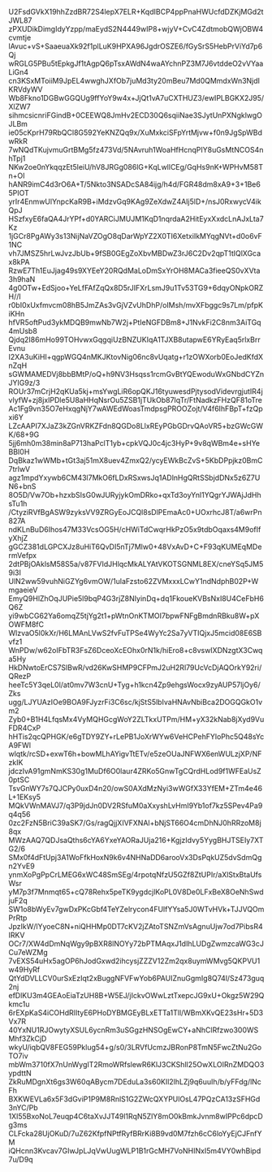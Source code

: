 U2FsdGVkX19hhZzdBR72S4lepX7ELR+KqdIBCP4ppPnaHWUcfdDZKjMGd2tJWL87
zPXUDikDimgIdyYzpp/maEydS2N4449wIP8+wjyV+CvC4ZdtmobQWjOBW4cvmtje
lAvuc+vS+SaaeuaXk92f1plLuK9HPXA96JgdrOSZE6/fGySrS5HebPrViYd7p6Qj
wRGLG5PBu5tEpkgJf1tAgpQ6pTsxAWdN4waAYchnPZ3M7J6vtddeO2vVYaaLiGn4
cn3KSxMToiiM9JpEL4wwghJXfOb7juMd3ty20mBeu7Md0QMmdxWn3NjdIKRVdyWV
Wb8Fkno1DGBwGGQUg9ffYoY9w4x+JjQt1vA7uCXTHUZ3/ewIPLBGKX2J95/XlZW7
sihmcsicnriFGindB+0CEEWQ8JmHv2ECD30Q6sqiiNae3SJytUnPXNgklwgOJLBm
ie05cKprH79RbQCl8G592YeKNZQq9x/XuMxkciSFpYrtMjvw+f0n9JgSpWBdwRkR
7wNQdTKujvmuGrtBMg5fz473Vd/5NAvruh1WoaHfHcnqPIY8uGsMtNCOS4nhTpj1
NKw2oe0nYkqqzEt5leiU/hV8JRGg086lG+KqLwllCEg/GqHs9nK+WPHvM58Tn+OI
hANR9imC4d3rO6A+T/5Nkto3NSADcSA84ijg/h4d/FGR48dm8xA9+3+1Be65PIOT
yrIr4EnmwUlYnpcKaR9B+iMdzvGq9KAg9ZeXdwZ4AIj5lD+/nsJ0RxwycV4ikQpJ
HSzfxyE6faQA4JrYPf+d0YARCiJMUJM1KqD1nqrdaA2HitEyxXxdcLnAJxLta7Kz
1jGCr8PgAWy3s13NijNaVZOgO8qDarWpYZ2X0TI6XetxiIkMYqgNVt+d0o6vF1NC
vh7JMSZ5hrLwJvzJbUb+9fSB0GEgZoXbvMBDwZ3rJ6C2Dv2qpT1tIQlXGcax8kPA
RzwE7Th1EuJjag49s9XYEeY20RQdMaLoDmSxYrOH8MACa3fieeQS0vXVta3h9haN
4g0OTw+EdSjoo+YeLfFAfZqQx8D5rJIFXrLsmJ9u1Tv53TG9+6dqyONpkORZH//I
r0bI0xUxfmvcm08hB5JmZAs3vGjVZvUhDhP/oIMsh/mvXFbggc9s7Lm/pfpKiKHn
hfVR5oftPud3ykMDQB9mwNb7W2j+PtIeNGFDBm8+J1NvkFi2C8nm3AiTGq4mUsb8
Qjdq2I86mHo99TOHvwxGqgqiUzBNZUKIqA1TJXB8utapwE6YRyEaq5rlxBrrEvnu
I2XA3uKiHI+qgpWGQ4nMKJKtovNig06nc8vUqatg+r1zOWXorb0EoJedKfdXnZqH
sGWMAMEDVj8bbBMtP/oQ+h9NV3Hsqss1rcmGvBtYQEwoduWxGNbdCYZnJYIG9z/3
ROUr37mCrjH2qKUa5kj+msYwgLiR6opQKJ16tyuwesdPjtysodVidevrgjutIR4j
vlyfW+zj8jxIPDle5U8aHHqNsrOu5ZSB1jTUkOb87IqTr/FtNadkzFHzQF81oTre
Ac1Fg9vn35O7eHxqgNjY7wAWEdWoasTmdpsgPROOZojt/V4f6IhFBpT+fzQpxi6Y
LZcAAPI7XJaZ3kZGnVRKZFdn8QGDo8LlxREyPGbGDrvQAoVR5+bzGWcGWK/68+9G
5jj6mh0m38min8aP713haPclT1yb+cpkVQJ0c4jc3HyP+9v8qWBm4e+sHYeBBI0H
DqBkaz1wWMb+tGt3aj51mX8uev4ZmxQ2/ycyEWkBcZvS+5KbDPpjkz0BmC7trlwV
agz1mpdYxywb6CM43l7MkO6fLDxRSxwsJq1ADlnHgQRtSSbjdDNx5z6Z7UN6+bnS
8O5D/Vw7Ob+hzxbSIsG0wJURyjykOmDRko+qxTd3oyYnl1YQgrYJWAjJdHhsTu1h
/CtyziRVfBgASW9zyksVV9ZRGyEoJCQl8sDlPEmaAc0+UOxrhcJ8T/a6wrPn827A
ndKLnBuD6Ihos47M33VcsOG5H/cHWiTdCwqrHkPzO5x9tdbOqaxs4M9ofIfyXhjZ
gGCZ381dLGPCXJz8uHiT6QvDI5nTj7Mlw0+48VxAvD+C+F93qKUMEqMDermVefpx
2dtPBjOAklsM58S5a/v87FVIdJHlqcMkALYAtVKOTSGNML8EX/cneYSq5JM59i3I
UlN2ww59vuhNiGZYg6vmOW/1ulaFzsto62ZVMxxxLCwY1ndNdphB02P+WmgaeieV
EmyQ9HlZhOqJUPie5l9bqP4G3rjZ8NIyinDq+dq1FkoueKVBsNxI8U4CeFbH6Q6Z
yi9wbCG62Ya6omqZ5tjYg2t1+pWtnOnKTMOI7bpwFNFgBmdnRBku8W+pXOWFM8fC
WlzvaO5l0kXr/H6LMAnLVwS2fvFuTPSe4WyYc2Sa7yVTIQjxJ5mcid08E6SBvfz1
WnPDw/w62oIFbTR3FsZ6DceoXcEOhx0rN1k/hiEro8+c8vswIXDNzgtX3Cwqa5Hy
HkDNwtoErCS7SlBwR/vd26KwSHMP9CFPmJ2uH2Rl79UcVcDjAQOrkY92ri/QRezP
heeTc5Y3qeL0l/at0mv7W3cnU+Tyg+h1kcn4Zp9ehgsWocx9zyAUP57ljOy6/Zks
ugg/LJYUAzIOe9BOA9FJyzrFi3C6sc/kjStS5lbIvaHNAvNbiBca2DOGQGkO1vm2
Zyb0+B1H4LfqsMx4VyMQHGcgWoY2ZLTkxUTPm/HM+yX32kNab8jXyd9VuFDR4CxP
hHTis2qcQPHGK/e6gTDY9ZY+rLePB1JoXrWYw6VeHCPehFYloPhc5Q48sYcA9FWl
wlqtk/rcSD+exwT6h+bowMLhAYigvTtETv/e5zeOUaJNFWX6enWULzjXP/NFzkIK
jdczIvA91gmNmKS30g1MuDf6O0laur4ZRKo5GnwTgCQrdHLod9f1WFEaUsZ0ptSC
TsvGnWY7s7QJCPy0uxD4n20/owS0AXdMzNyi3wWGfX33YfEM+ZTm4e46L+1EKsy5
MQkVWnMAVJ7/q3P9jdJn0DV2RSfuM0aXxyshLvHmI9Yb1of7kz5SPev4Pa9q4q56
0zc2FzN5BriC39aSK7/Gs/ragQjjXIVFXNAl+bNjST66O4cmDhNJ0hRRzoM8j8qx
MWzAAQ7QDJsaQths6cYA6YxeYAORaJUja216+KgjzIdvy5YygBHJTSEIy7XTG2/6
SMx0f4dFtUpj3A1WoFfkHoxN9k6v4NHNaDD6arooVx3DsPqkUZ5dvSdmQgn2YvE9
ynmXoPgPpCrLMEG6xWC48SmSEg/4rpotqNfzU5GZf8ZtUPIr/aXlStxBtaUfsWsr
yM7p3f7Mnmqt65+cQ78Rehx5peTK9ygdcjlKoPL0V8De0LFxBeX8OeNhSwdjuF2q
SW1o8bWyEv7gwDxPKcGbf4TeYZelrycon4FUlfYYsa5J0WTvHVk+TJJVQOmPrRtp
JpzIkW/lYyoeC8N+niQHHMp0DT7cKV2jZAtoTSNZmVsAgnuUjw7od7PibsR4IRKV
OCr7/XW4dDmNqWgy9pBXR8lNOYy72bPTMAqxJ1dIhLUDgZwmzcaWG3cJCu7eWZMg
7vEXS54uHx5agOP6hJodGxwd2ihcysjZZZV12Zm2qx8uymWMvg5QKPVU1w49HyRf
QtYdDVLLCV0urSxEzIqt2xBuggNFVFwYob6PAUIZnuGgmIg8Q74l/Sz473guq2nj
efDlKU3m4GEAoEiaTzUH8B+W5EJ/jIckvOWwLztTxepcJG9xU+Okgz5W29Qkmc1u
6rEXpKaS4iCOHdRlItyE6PHoDYBMGEyBLxETTa1Tll/WBmXKvQE23sHr+5D3Vx7R
40YxNU1RJOwytyXSUL6ycnRm3uSGgzHNSOgEwCY+aNhClRfzwo300WSMhf3ZkCjD
wkyU/iqbQV8FEG59Pklug54+g/s0/3LRVfUcmzJBRonP8TmN5FwcZtNu2GoTO7iv
mbWm3710fX7nUnWygIT2RmoWRfslewR6KlJ3CKShlI25OwXLOIRnZMDQO3ypdttN
ZkRuMDgnXt6gs3W60qABycm7DEduLa3s60KIl2lhLZj9q6uuIh/b/yFFdg/lNcFh
BXKWEVLa6x5F3dGviP1P9M8RnlS1G2ZWcQXYPUlOsL47PQzCA13zSFHGd3nYC/Pb
1XI55BxoNoL7euqp4C6taXvJJT49l1RqN5ZlY8mO0kBmkJvnm8wIPPc6dpcDg3ms
CLFcka28UjOKuD/7uZ62KfpfNPtfRyfBRrKi8B9vd0M7fzh6cC6loYyEjCJFnfYM
iQHcnn3Kvcav7GIwJpLJqVwUugWLP1B1rGcMH7VoNHINxI5m4VY0whBipd7u/D9q
